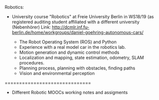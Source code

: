 Robotics:

* University course "Robotics" at Freie University Berlin in WS18/19 (as registered auditing student affiliated with a different university (Nebenhörer) 
Link: http://dcmlr.inf.fu-berlin.de/home/workgroups/daniel-goehring-autonomous-cars/

	+ The Robot Operating System (ROS) and Python
	+ Experience with a real model car in the robotics lab.
	+ Motion generation and dynamic control methods
	+ Localization and mapping, state estimation, odometry, SLAM procedures.
	+ Planning process, planning with obstacles, finding paths
	+ Vision and environmental perception

==============================

* Different Robotic MOOCs working notes and assigments

